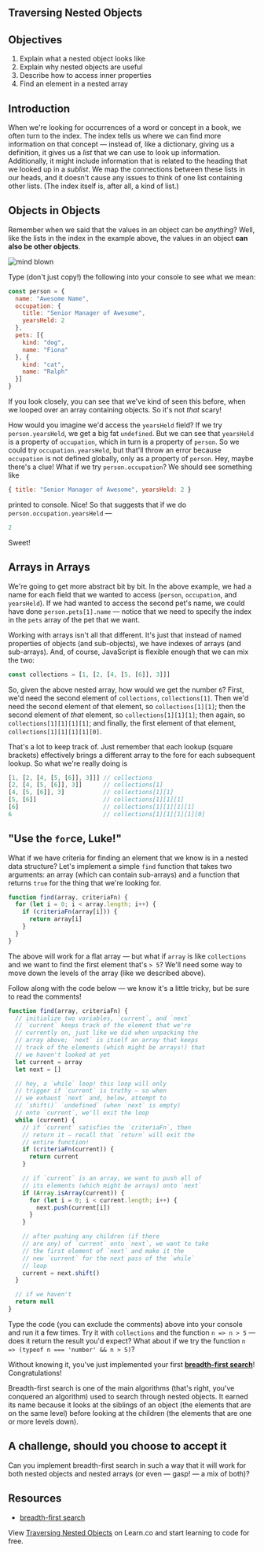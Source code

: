 Traversing Nested Objects
---

## Objectives

1. Explain what a nested object looks like
2. Explain why nested objects are useful
3. Describe how to access inner properties
4. Find an element in a nested array


## Introduction

When we're looking for occurrences of a word or concept in a book, we often turn to the index. The index tells us where we can find more information on that concept — instead of, like a dictionary, giving us a definition, it gives us a _list_ that we can use to look up information. Additionally, it might include information that is related to the heading that we looked up in a _sublist_. We map the connections between these lists in our heads, and it doesn't cause any issues to think of one list containing other lists. (The index itself is, after all, a kind of list.)

## Objects in Objects

Remember when we said that the values in an object can be _anything_? Well, like the lists in the index in the example above, the values in an object **can also be other objects**.

![mind blown](http://i.giphy.com/5aLrlDiJPMPFS.gif)

Type (don't just copy!) the following into your console to see what we mean:

``` javascript
const person = {
  name: "Awesome Name",
  occupation: {
    title: "Senior Manager of Awesome",
    yearsHeld: 2
  },
  pets: [{
    kind: "dog",
    name: "Fiona"
  }, {
    kind: "cat",
    name: "Ralph"
  }]
}
```

If you look closely, you can see that we've kind of seen this before, when we looped over an array containing objects. So it's not _that_ scary!

How would you imagine we'd access the `yearsHeld` field? If we try `person.yearsHeld`, we get a big fat `undefined`. But we can see that `yearsHeld` is a property of `occupation`, which in turn is a property of `person`. So we could try `occupation.yearsHeld`, but that'll throw an error because `occupation` is not defined globally, only as a property of `person`. Hey, maybe there's a clue! What if we try `person.occupation`? We should see something like

``` javascript
{ title: "Senior Manager of Awesome", yearsHeld: 2 }
```

printed to console. Nice! So that suggests that if we do `person.occupation.yearsHeld` —

``` javascript
2
```

Sweet!

## Arrays in Arrays

We're going to get more abstract bit by bit. In the above example, we had a name for each field that we wanted to access (`person`, `occupation`, and `yearsHeld`). If we had wanted to access the second pet's name, we could have done `person.pets[1].name` — notice that we need to specify the index in the `pets` array of the pet that we want.

Working with arrays isn't all that different. It's just that instead of named properties of objects (and sub-objects), we have indexes of arrays (and sub-arrays). And, of course, JavaScript is flexible enough that we can mix the two:

``` javascript
const collections = [1, [2, [4, [5, [6]], 3]]]
```

So, given the above nested array, how would we get the number `6`? First, we'd need the second element of `collections`, `collections[1]`. Then we'd need the second element of that element, so `collections[1][1]`; then the second element of _that_ element, so `collections[1][1][1]`; then again, so `collections[1][1][1][1]`; and finally, the first element of that element, `collections[1][1][1][1][0]`.

That's a lot to keep track of. Just remember that each lookup (square brackets) effectively brings a different array to the fore for each subsequent lookup. So what we're really doing is

``` javascript
[1, [2, [4, [5, [6]], 3]]] // collections
[2, [4, [5, [6]], 3]]      // collections[1]
[4, [5, [6]], 3]           // collections[1][1]
[5, [6]]                   // collections[1][1][1]
[6]                        // collections[1][1][1][1]
6                          // collections[1][1][1][1][0]
```

## "Use the `for`ce, Luke!"

What if we have criteria for finding an element that we know is in a nested data structure? Let's implement a simple `find` function that takes two arguments: an array (which can contain sub-arrays) and a function that returns `true` for the thing that we're looking for.

``` javascript
function find(array, criteriaFn) {
  for (let i = 0; i < array.length; i++) {
    if (criteriaFn(array[i])) {
      return array[i]
    }
  }
}
```

The above will work for a flat array — but what if `array` is like `collections` and we want to find the first element that's `> 5`? We'll need some way to move down the levels of the array (like we described above).

Follow along with the code below — we know it's a little tricky, but be sure to read the comments!

``` javascript
function find(array, criteriaFn) {
  // initialize two variables, `current`, and `next`
  // `current` keeps track of the element that we're
  // currently on, just like we did when unpacking the
  // array above; `next` is itself an array that keeps
  // track of the elements (which might be arrays!) that
  // we haven't looked at yet
  let current = array
  let next = []

  // hey, a `while` loop! this loop will only
  // trigger if `current` is truthy — so when
  // we exhaust `next` and, below, attempt to
  // `shift()` `undefined` (when `next` is empty)
  // onto `current`, we'll exit the loop
  while (current) {
    // if `current` satisfies the `criteriaFn`, then
    // return it — recall that `return` will exit the
    // entire function!
    if (criteriaFn(current)) {
      return current
    }

    // if `current` is an array, we want to push all of
    // its elements (which might be arrays) onto `next`
    if (Array.isArray(current)) {
      for (let i = 0; i < current.length; i++) {
        next.push(current[i])
      }
    }

    // after pushing any children (if there
    // are any) of `current` onto `next`, we want to take
    // the first element of `next` and make it the
    // new `current` for the next pass of the `while`
    // loop
    current = next.shift()
  }

  // if we haven't
  return null
}
```

Type the code (you can exclude the comments) above into your console and run it a few times. Try it with `collections` and the function `n => n > 5` — does it return the result you'd expect? What about if we try the function `n => (typeof n === 'number' && n > 5)`?

Without knowing it, you've just implemented your first **[breadth-first search](https://en.wikipedia.org/wiki/Breadth-first_search)**! Congratulations!

Breadth-first search is one of the main algorithms (that's right, you've conquered an algorithm) used to search through nested objects. It earned its name because it looks at the siblings of an object (the elements that are on the same level) before looking at the children (the elements that are one or more levels down).

## A challenge, should you choose to accept it

Can you implement breadth-first search in such a way that it will work for both nested objects and nested arrays (or even — gasp! — a mix of both)?

## Resources

- [breadth-first search](https://en.wikipedia.org/wiki/Breadth-first_search)

<p class='util--hide'>View <a href='https://learn.co/lessons/traversing-nested-objects'>Traversing Nested Objects</a> on Learn.co and start learning to code for free.</p>
